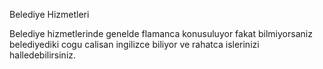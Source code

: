 Belediye Hizmetleri

Belediye hizmetlerinde genelde flamanca konusuluyor fakat bilmiyorsaniz belediyediki cogu calisan ingilizce biliyor ve rahatca islerinizi halledebilirsiniz. 